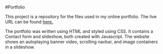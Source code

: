 #Portfolio

This project is a repository for the files used in my online portfolio. The live URL can be found <a href="https://augustgoodlund.github.io/Portfolio/">here.</a>

The portfolio was written using HTML and styled using CSS. It contains a Contact form and slideshow, both created with Javascript. The website shows an autoplaying banner video, scrolling navbar, and image containers in a slideshow.
